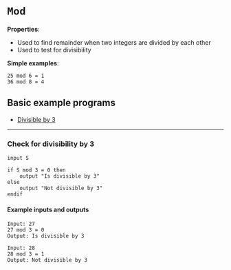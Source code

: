 # `Mod`

**Properties**:
- Used to find remainder when two integers are divided by each other
- Used to test for divisibility

**Simple examples**:

    25 mod 6 = 1
    36 mod 8 = 4

## Basic example programs
- [Divisible by 3](#three-divisibility)

---
### <a id="three-divisibility"></a>Check for divisibility by 3

    input S

    if S mod 3 = 0 then
        output "Is divisible by 3"
    else
        output "Not divisible by 3"
    endif

#### Example inputs and outputs

    Input: 27
    27 mod 3 = 0
    Output: Is divisible by 3

    Input: 28
    28 mod 3 = 1
    Output: Not divisible by 3